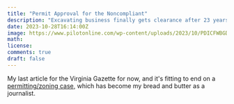 ```yaml
---
title: "Permit Approval for the Noncompliant"
description: "Excavating business finally gets clearance after 23 years."
date: 2023-10-28T16:14:00Z
image: https://www.pilotonline.com/wp-content/uploads/2023/10/PDICFWBGDBENPK46ELJ7GLVIJE.jpg?w=1449
math: 
license: 
comments: true
draft: false
---
```


My last article for the Virginia Gazette for now, and it's fitting to end on a [permitting/zoning case,](https://www.pilotonline.com/2023/10/14/jcc-board-approves-business-permit-after-23-years-of-non-compliance/) which has become my bread and butter as a journalist.
